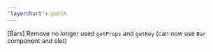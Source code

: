 ```yaml
---
'layerchart': patch
---
```


[Bars] Remove no longer used `getProps` and `getKey` (can now use `Bar` component and slot)
